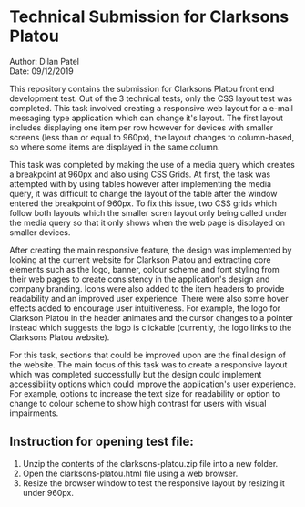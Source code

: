 # Technical Submission for Clarksons Platou
Author: Dilan Patel  
Date: 09/12/2019

This repository contains the submission for Clarksons Platou front end development test. Out of the 3 technical tests, only the CSS layout test was completed. This task involved creating a responsive web layout for a e-mail messaging type application which can change it's layout. The first layout includes displaying one item per row however for devices with smaller screens (less than or equal to 960px), the layout changes to column-based, so where some items are displayed in the same column.

This task was completed by making the use of a media query which creates a breakpoint at 960px and also using CSS Grids. At first, the task was attempted with by using tables however after implementing the media query, it was difficult to change the layout of the table after the window entered the breakpoint of 960px. To fix this issue, two CSS grids which follow both layouts which the smaller scren layout only being called under the media query so that it only shows when the web page is displayed on smaller devices.

After creating the main responsive feature, the design was implemented by looking at the current website for Clarkson Platou and extracting core elements such as the logo, banner, colour scheme and font styling from their web pages to create consistency in the application's design and company branding. Icons were also added to the item headers to provide readability and an improved user experience. There were also some hover effects added to encourage user intuitiveness. For example, the logo for Clarkson Platou in the header animates and the cursor changes to a pointer instead which suggests the logo is clickable (currently, the logo links to the Clarksons Platou website).

For this task, sections that could be improved upon are the final design of the website. The main focus of this task was to create a responsive layout which was completed successfully but the design could implement accessibility options which could improve the application's user experience. For example, options to increase the text size for readability or option to change to colour scheme to show high contrast for users with visual impairments.


## Instruction for opening test file:

1. Unzip the contents of the clarksons-platou.zip file into a new folder.
2. Open the clarksons-platou.html file using a web browser.
3. Resize the browser window to test the responsive layout by resizing it under 960px.
